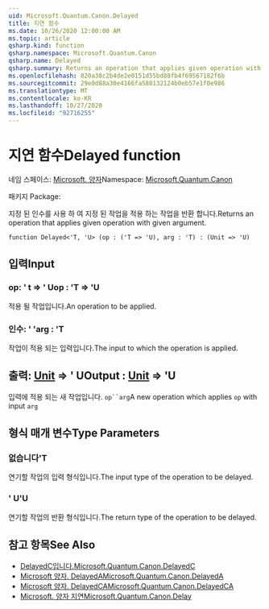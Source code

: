 ```yaml
---
uid: Microsoft.Quantum.Canon.Delayed
title: 지연 함수
ms.date: 10/26/2020 12:00:00 AM
ms.topic: article
qsharp.kind: function
qsharp.namespace: Microsoft.Quantum.Canon
qsharp.name: Delayed
qsharp.summary: Returns an operation that applies given operation with given argument.
ms.openlocfilehash: 820a38c2b4de2e0151d55bd88fb4f69567182f6b
ms.sourcegitcommit: 29e0d88a30e4166fa580132124b0eb57e1f0e986
ms.translationtype: MT
ms.contentlocale: ko-KR
ms.lasthandoff: 10/27/2020
ms.locfileid: "92716255"
---
```

# <a name="delayed-function"></a><span data-ttu-id="809ed-102">지연 함수</span><span class="sxs-lookup"><span data-stu-id="809ed-102">Delayed function</span></span>

<span data-ttu-id="809ed-103">네임 스페이스: [Microsoft. 양자](xref:Microsoft.Quantum.Canon)</span><span class="sxs-lookup"><span data-stu-id="809ed-103">Namespace: [Microsoft.Quantum.Canon](xref:Microsoft.Quantum.Canon)</span></span>

<span data-ttu-id="809ed-104">패키지 [](https://nuget.org/packages/)</span><span class="sxs-lookup"><span data-stu-id="809ed-104">Package: [](https://nuget.org/packages/)</span></span>


<span data-ttu-id="809ed-105">지정 된 인수를 사용 하 여 지정 된 작업을 적용 하는 작업을 반환 합니다.</span><span class="sxs-lookup"><span data-stu-id="809ed-105">Returns an operation that applies given operation with given argument.</span></span>

```qsharp
function Delayed<'T, 'U> (op : ('T => 'U), arg : 'T) : (Unit => 'U)
```


## <a name="input"></a><span data-ttu-id="809ed-106">입력</span><span class="sxs-lookup"><span data-stu-id="809ed-106">Input</span></span>

### <a name="op--t--u"></a><span data-ttu-id="809ed-107">op: ' t => ' U</span><span class="sxs-lookup"><span data-stu-id="809ed-107">op : 'T => 'U</span></span> 

<span data-ttu-id="809ed-108">적용 될 작업입니다.</span><span class="sxs-lookup"><span data-stu-id="809ed-108">An operation to be applied.</span></span>


### <a name="arg--t"></a><span data-ttu-id="809ed-109">인수: ' '</span><span class="sxs-lookup"><span data-stu-id="809ed-109">arg : 'T</span></span>

<span data-ttu-id="809ed-110">작업이 적용 되는 입력입니다.</span><span class="sxs-lookup"><span data-stu-id="809ed-110">The input to which the operation is applied.</span></span>



## <a name="output--unit--u"></a><span data-ttu-id="809ed-111">출력: [Unit](xref:microsoft.quantum.lang-ref.unit) => ' U</span><span class="sxs-lookup"><span data-stu-id="809ed-111">Output : [Unit](xref:microsoft.quantum.lang-ref.unit) => 'U</span></span> 

<span data-ttu-id="809ed-112">입력에 적용 되는 새 작업입니다. `op``arg`</span><span class="sxs-lookup"><span data-stu-id="809ed-112">A new operation which applies `op` with input `arg`</span></span>

## <a name="type-parameters"></a><span data-ttu-id="809ed-113">형식 매개 변수</span><span class="sxs-lookup"><span data-stu-id="809ed-113">Type Parameters</span></span>

### <a name="t"></a><span data-ttu-id="809ed-114">없습니다</span><span class="sxs-lookup"><span data-stu-id="809ed-114">'T</span></span>

<span data-ttu-id="809ed-115">연기할 작업의 입력 형식입니다.</span><span class="sxs-lookup"><span data-stu-id="809ed-115">The input type of the operation to be delayed.</span></span>
### <a name="u"></a><span data-ttu-id="809ed-116">' U</span><span class="sxs-lookup"><span data-stu-id="809ed-116">'U</span></span>

<span data-ttu-id="809ed-117">연기할 작업의 반환 형식입니다.</span><span class="sxs-lookup"><span data-stu-id="809ed-117">The return type of the operation to be delayed.</span></span>

## <a name="see-also"></a><span data-ttu-id="809ed-118">참고 항목</span><span class="sxs-lookup"><span data-stu-id="809ed-118">See Also</span></span>

- [<span data-ttu-id="809ed-119">DelayedC입니다.</span><span class="sxs-lookup"><span data-stu-id="809ed-119">Microsoft.Quantum.Canon.DelayedC</span></span>](xref:Microsoft.Quantum.Canon.DelayedC)
- [<span data-ttu-id="809ed-120">Microsoft 양자. DelayedA</span><span class="sxs-lookup"><span data-stu-id="809ed-120">Microsoft.Quantum.Canon.DelayedA</span></span>](xref:Microsoft.Quantum.Canon.DelayedA)
- [<span data-ttu-id="809ed-121">Microsoft 양자. DelayedCA</span><span class="sxs-lookup"><span data-stu-id="809ed-121">Microsoft.Quantum.Canon.DelayedCA</span></span>](xref:Microsoft.Quantum.Canon.DelayedCA)
- [<span data-ttu-id="809ed-122">Microsoft. 양자 지연</span><span class="sxs-lookup"><span data-stu-id="809ed-122">Microsoft.Quantum.Canon.Delay</span></span>](xref:Microsoft.Quantum.Canon.Delay)